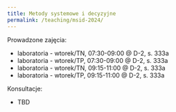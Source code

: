 ```yaml
---
title: Metody systemowe i decyzyjne
permalink: /teaching/msid-2024/
---
```


Prowadzone zajęcia:
* laboratoria - wtorek/TN, 07:30-09:00 @ D-2, s. 333a
* laboratoria - wtorek/TP, 07:30-09:00 @ D-2, s. 333a
* laboratoria - wtorek/TN, 09:15-11:00 @ D-2, s. 333a
* laboratoria - wtorek/TP, 09:15-11:00 @ D-2, s. 333a


Konsultacje:
* TBD
